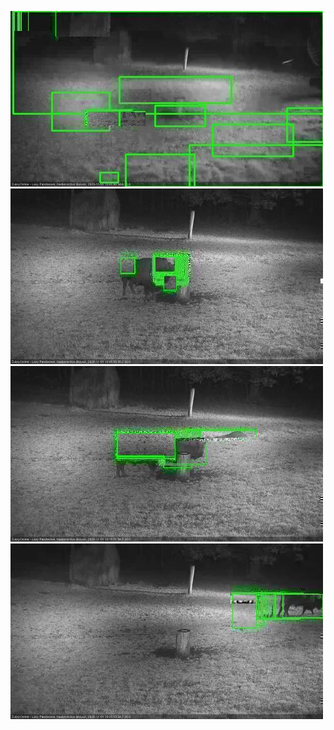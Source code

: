 ![20201101-175529-180532](in2/20201101/20201101-175529-180532_0_.jpg)
![20201101-180538-181542](in2/20201101/20201101-180538-181542_0_.jpg)
![20201101-181548-182553](in2/20201101/20201101-181548-182553_0_.jpg)
![20201101-182559-183603](in2/20201101/20201101-182559-183603_0_.jpg)
